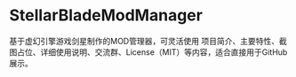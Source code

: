 # StellarBladeModManager
基于虚幻引擎游戏剑星制作的MOD管理器，可灵活使用
项目简介、主要特性、截图占位、详细使用说明、交流群、License（MIT）等内容，适合直接用于GitHub展示。
